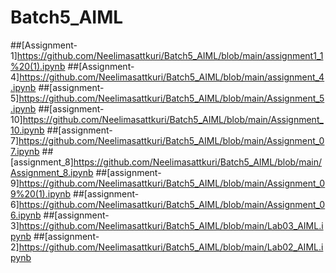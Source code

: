 # Batch5_AIML
##[Assignment-1]https://github.com/Neelimasattkuri/Batch5_AIML/blob/main/assignment1_1%20(1).ipynb
##[Assignment-4]https://github.com/Neelimasattkuri/Batch5_AIML/blob/main/assignment_4.ipynb
##[assignment-5]https://github.com/Neelimasattkuri/Batch5_AIML/blob/main/Assignment_5.ipynb
##[assignment-10]https://github.com/Neelimasattkuri/Batch5_AIML/blob/main/Assignment_10.ipynb
##[assignment-7]https://github.com/Neelimasattkuri/Batch5_AIML/blob/main/Assignment_07.ipynb
##[assignment_8]https://github.com/Neelimasattkuri/Batch5_AIML/blob/main/Assignment_8.ipynb
##[assignment-9]https://github.com/Neelimasattkuri/Batch5_AIML/blob/main/Assignment_09%20(1).ipynb
##[assignment-6]https://github.com/Neelimasattkuri/Batch5_AIML/blob/main/Assignment_06.ipynb
##[assignment-3]https://github.com/Neelimasattkuri/Batch5_AIML/blob/main/Lab03_AIML.ipynb
##[assignment-2]https://github.com/Neelimasattkuri/Batch5_AIML/blob/main/Lab02_AIML.ipynb

